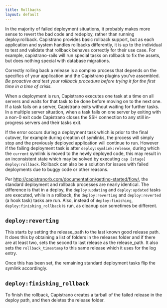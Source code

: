 ```yaml
---
title: Rollbacks
layout: default
---
```


In the majority of failed deployment situations, it probably makes more sense to revert the bad code and redeploy, rather than running deploy:rollback. Capistrano provides basic rollback support, but as each application and system handles rollbacks differently, it is up to the individual to test and validate that rollback behaves correctly for their use case. For example, capistrano-rails will run special tasks on rollback to fix the assets, but does nothing special with database migrations.

Correctly rolling back a release is a complex process that depends on the specifics of your application and the Capistrano plugins you've assembled. *Be proactive and test your rollback procedure before trying it for the first time in a time of crisis.*

When a deployment is run, Capistrano executes one task at a time on all servers and waits for that task to be done before moving on to the next one. If a task fails on a server, Capistrano exits without waiting for further tasks. In a multiple server situation, when a task fails on one server by exiting with a non-0 exit code Capistrano closes the SSH connection to any still in-progress servers and their tasks exit.

If the error occurs during a deployment task which is prior to the final cutover, for example during creation of symlinks, the process will simply stop and the previously deployed application will continue to run. However if the failing deployment task is after `deploy:symlink:release`, during which the `current` symlink is moved to the newly deployed code, this may result in an inconsistent state which may be solved by executing `cap [stage] deploy:rollback`. Rollback can also be a solution for issues with failed deployments due to buggy code or other reasons.

Per http://capistranorb.com/documentation/getting-started/flow/, the standard deployment and rollback processes are nearly identical. The difference is that in a deploy, the `deploy:updating` and `deploy:updated` tasks are executed, while in a rollback, the `deploy:reverting` and `deploy:reverted` (a hook task) tasks are run. Also, instead of `deploy:finishing`, `deploy:finishing_rollback` is run, as cleanup can sometimes be different.

## `deploy:reverting`

This starts by setting the release_path to the last known good release path. It does this by obtaining a list of folders in the releases folder and if there are at least two, sets the second to last release as the release_path. It also sets the `rollback_timestamp` to this same release which it uses for the log entry.

Once this has been set, the remaining standard deployment tasks flip the symlink accordingly.

## `deploy:finishing_rollback`

To finish the rollback, Capistrano creates a tarball of the failed release in the deploy path, and then deletes the release folder.
